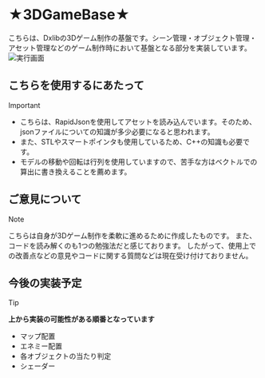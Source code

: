 ★3DGameBase★
====

こちらは、Dxlibの3Dゲーム制作の基盤です。シーン管理・オブジェクト管理・アセット管理などのゲーム制作時において基盤となる部分を実装しています。
![実行画面](https://github.com/SyuLin1167/Dxlib3DGameBase/assets/109124188/303a1432-279d-4e34-9fcf-cb0fe1da64a9)

## こちらを使用するにあたって
> [!IMPORTANT]
>+ こちらは、RapidJsonを使用してアセットを読み込んでいます。そのため、jsonファイルについての知識が多少必要になると思われます。  
>+ また、STLやスマートポインタも使用しているため、C++の知識も必要です。  
>+ モデルの移動や回転は行列を使用していますので、苦手な方はベクトルでの算出に書き換えることを薦めます。

## ご意見について
> [!NOTE]
> こちらは自身が3Dゲーム制作を柔軟に進めるために作成したものです。
> また、コードを読み解くのも1つの勉強法だと感じております。
> したがって、使用上での改善点などの意見やコードに関する質問などは現在受け付けておりません。

## 今後の実装予定
> [!TIP]
> **上から実装の可能性がある順番となっています**
>+ マップ配置
>+ エネミー配置
>+ 各オブジェクトの当たり判定
>+ シェーダー
